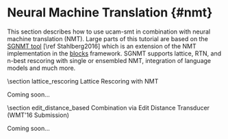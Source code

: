 Neural Machine Translation {#nmt}
=================================

This section describes how to use ucam-smt in combination with 
neural machine translation (NMT). Large parts of this tutorial are
based on the
[SGNMT tool](http://www.example.org/) 
[\ref Stahlberg2016] which is an extension of the NMT implementation in the 
[blocks](http://blocks.readthedocs.io/en/latest/) 
framework. SGNMT supports lattice, RTN, and n-best rescoring with single
or ensembled NMT, integration of language models and much more.

\section lattice_rescoring Lattice Rescoring with NMT

Coming soon...

\section edit_distance_based Combination via Edit Distance Transducer (WMT'16 Submission)

Coming soon...

